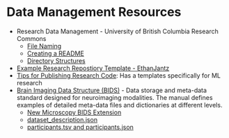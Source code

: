 # Data Management Resources
- Research Data Management - University of British Columbia Research Commons
    - [File Naming](https://ubc-library-rc.github.io/rdm/content/01_file_naming.html)
    - [Creating a README](https://ubc-library-rc.github.io/rdm/content/03_create_readme.html)
    - [Directory Structures](https://ubc-library-rc.github.io/rdm/content/04_directory_structures.html)
- [Example Research Repostiory Template - EthanJantz](https://github.com/EthanJantz/Research-Project-Template/tree/main)
- [Tips for Publishing Research Code](https://github.com/paperswithcode/releasing-research-code/tree/master): Has a templates specifically for ML research
- [Brain Imaging Data Structure (BIDS)](https://bids-specification.readthedocs.io/en/stable/introduction.html) - Data storage and meta-data standard designed for neuroimaging modalities. The manual defines examples of detailed meta-data files and dictionaries at different levels. 
    - [New Microscopy BIDS Extension](https://bids-specification.readthedocs.io/en/stable/modality-specific-files/microscopy.html)
    - [dataset_description.json](https://bids-specification.readthedocs.io/en/stable/modality-agnostic-files.html#dataset_descriptionjson)
    - [participants.tsv and participants.json](https://bids-specification.readthedocs.io/en/stable/modality-agnostic-files.html#participants-file)